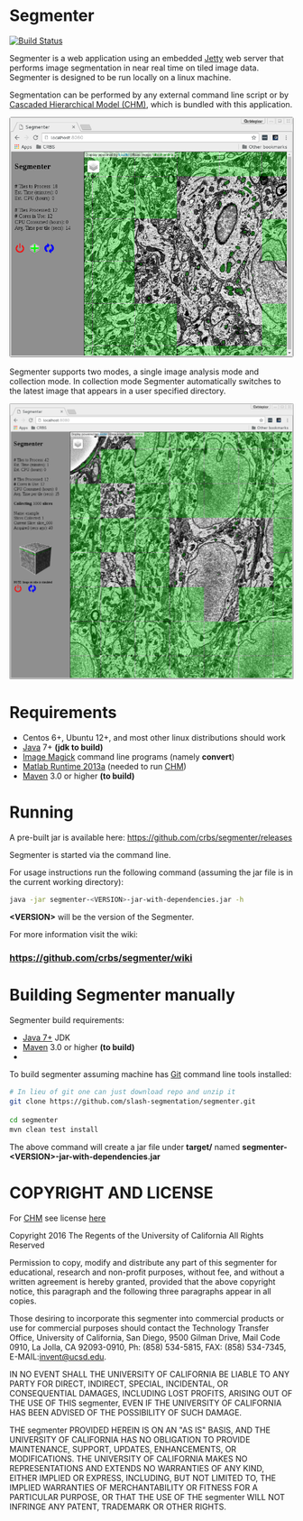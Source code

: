 [chm]: http://www.sci.utah.edu/software/chm.html
[imagemagick]: http://www.imagemagick.org/
[matlabruntime]: http://www.mathworks.com/products/compiler/mcr/
[jetty]: http://eclipse.org/jetty/
[maven]: http://maven.apache.org/
[java]: https://www.oracle.com/java/index.html
[git]: https://git-scm.com/

Segmenter
=========

[![Build Status](https://travis-ci.org/CRBS/segmenter.svg?branch=master)](https://travis-ci.org/CRBS/segmenter)

Segmenter is a web application using an embedded [Jetty][jetty] web server that 
performs image segmentation in near real time on tiled image data. 
Segmenter is designed to be run locally on a linux machine. 

Segmentation can be performed by any external command line script or by 
[Cascaded Hierarchical Model (CHM)][chm], which is bundled with this application.

![Segmenter in Single Image Analysis Mode](docs/single.png)

Segmenter supports two modes, a single image analysis mode and collection mode. 
In collection mode Segmenter automatically switches to the latest image that 
appears in a user specified directory.

![Segmenter in Collection Mode](docs/collection.png)


Requirements
============

* Centos 6+, Ubuntu 12+, and most other linux distributions should work
* [Java][java] 7+ **(jdk to build)**
* [Image Magick][imagemagick] command line programs (namely **convert**)
* [Matlab Runtime 2013a][matlabruntime] (needed to run [CHM][chm])
* [Maven][maven] 3.0 or higher **(to build)**


Running 
=======

A pre-built jar is available here: https://github.com/crbs/segmenter/releases

Segmenter is started via the command line.  

For usage instructions run the following command 
(assuming the jar file is in the current working directory):

```Bash
java -jar segmenter-<VERSION>-jar-with-dependencies.jar -h
```

**\<VERSION\>** will be the version of the Segmenter.

For more information visit the wiki:

### https://github.com/crbs/segmenter/wiki


Building Segmenter manually  
===========================

Segmenter build requirements:

* [Java 7+][java] JDK
* [Maven][maven] 3.0 or higher **(to build)**
* 

To build segmenter assuming machine has [Git][git] command line tools installed:

```Bash
# In lieu of git one can just download repo and unzip it
git clone https://github.com/slash-segmentation/segmenter.git

cd segmenter
mvn clean test install
```

The above command will create a jar file under **target/** named 
**segmenter-\<VERSION\>-jar-with-dependencies.jar**



COPYRIGHT AND LICENSE
=====================

For [CHM][chm] see license [here][CHM]
  
Copyright 2016 The Regents of the University of California All Rights Reserved

Permission to copy, modify and distribute any part of this segmenter for 
educational, research and non-profit purposes, without fee, and without a 
written agreement is hereby granted, provided that the above copyright notice, 
this paragraph and the following three paragraphs appear in all copies.

Those desiring to incorporate this segmenter into commercial products
or use for commercial purposes should contact the Technology Transfer Office, 
University of California, San Diego, 9500 Gilman Drive, Mail Code 0910, 
La Jolla, CA 92093-0910, Ph: (858) 534-5815, FAX: (858) 534-7345, 
E-MAIL:invent@ucsd.edu.

IN NO EVENT SHALL THE UNIVERSITY OF CALIFORNIA BE LIABLE TO ANY PARTY FOR 
DIRECT, INDIRECT, SPECIAL, INCIDENTAL, OR CONSEQUENTIAL DAMAGES, INCLUDING 
LOST PROFITS, ARISING OUT OF THE USE OF THIS segmenter, EVEN IF THE UNIVERSITY 
OF CALIFORNIA HAS BEEN ADVISED OF THE POSSIBILITY OF SUCH DAMAGE.

THE segmenter PROVIDED HEREIN IS ON AN "AS IS" BASIS, AND THE UNIVERSITY 
OF CALIFORNIA HAS NO OBLIGATION TO PROVIDE MAINTENANCE, SUPPORT, UPDATES, 
ENHANCEMENTS, OR MODIFICATIONS. THE UNIVERSITY OF CALIFORNIA MAKES NO 
REPRESENTATIONS AND EXTENDS NO WARRANTIES OF ANY KIND, EITHER IMPLIED OR 
EXPRESS, INCLUDING, BUT NOT LIMITED TO, THE IMPLIED WARRANTIES OF 
MERCHANTABILITY OR FITNESS FOR A PARTICULAR PURPOSE, OR THAT THE USE OF 
THE segmenter WILL NOT INFRINGE ANY PATENT, TRADEMARK OR OTHER RIGHTS. 
